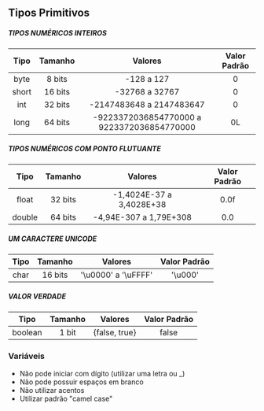 ## Tipos Primitivos

##### TIPOS NUMÉRICOS INTEIROS

|    Tipo   |   Tamanho   |                  Valores                    |  Valor Padrão |
| :--------:| :---------: | :-----------------------------------------: | :-----------: |
|byte       | 8 bits      | -128 a 127                                  |  0            |
|short      | 16 bits     | -32768 a 32767                              |  0            |
|int        | 32 bits     | -2147483648 a 2147483647                    |  0            |
|long       | 64 bits     | -9223372036854770000 a 9223372036854770000  |  0L           |


##### TIPOS NUMÉRICOS COM PONTO FLUTUANTE

|    Tipo   |   Tamanho   |                  Valores                    |  Valor Padrão |
| :--------:| :---------: | :-----------------------------------------: | :-----------: |
|float      | 32 bits     | -1,4024E-37 a 3,4028E+38                    |  0.0f         |
|double     | 64 bits     | -4,94E-307 a 1,79E+308                      |  0.0          |


##### UM CARACTERE UNICODE

|    Tipo   |   Tamanho   |                  Valores                    |  Valor Padrão |
| :--------:| :---------: | :-----------------------------------------: | :-----------: |
|char       | 16 bits     | '\u0000' a '\uFFFF'                         |  '\u000'      |


##### VALOR VERDADE

|    Tipo   |   Tamanho   |                  Valores                    |  Valor Padrão |
| :--------:| :---------: | :-----------------------------------------: | :-----------: |
|boolean    | 1 bit       | {false, true}                               |  false        |



### Variáveis 

* Não pode iniciar com dígito (utilizar uma letra ou _)
* Não pode possuir espaços em branco
* Não utilizar acentos
* Utilizar padrão "camel case"
